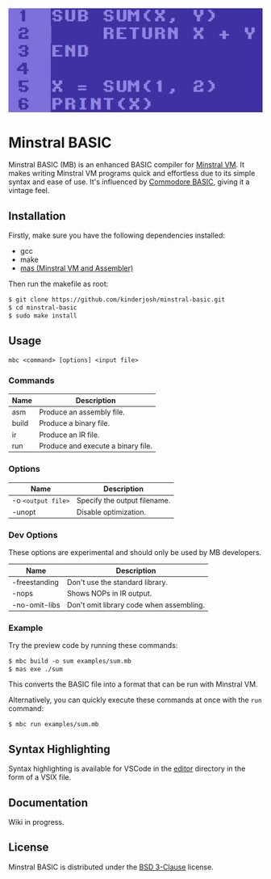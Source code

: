 <img src="./res/sum.png">

# Minstral BASIC

Minstral BASIC (MB) is an enhanced BASIC compiler for [Minstral VM](https://github.com/kinderjosh/minstral-vm). It makes writing Minstral VM programs quick and effortless due to its simple syntax and ease of use. It's influenced by [Commodore BASIC](https://en.wikipedia.org/wiki/Commodore_BASIC), giving it a vintage feel.

## Installation

Firstly, make sure you have the following dependencies installed:

- gcc
- make
- [mas (Minstral VM and Assembler)](https://github.com/kinderjosh/minstral-vm)

Then run the makefile as root:

```console
$ git clone https://github.com/kinderjosh/minstral-basic.git
$ cd minstral-basic
$ sudo make install
```

## Usage

```
mbc <command> [options] <input file>
```

### Commands

| Name | Description |
| --- | --- |
| asm | Produce an assembly file. |
| build | Produce a binary file. |
| ir | Produce an IR file. |
| run | Produce and execute a binary file. |

### Options

| Name | Description |
| --- | --- |
| -o ```<output file>``` | Specify the output filename.
| -unopt | Disable optimization. |

### Dev Options

These options are experimental and should only be used by MB developers.

| Name | Description |
| --- | --- |
| -freestanding | Don't use the standard library. |
| -nops | Shows NOPs in IR output. |
| -no-omit-libs | Don't omit library code when assembling. |

### Example

Try the preview code by running these commands:

```console
$ mbc build -o sum examples/sum.mb
$ mas exe ./sum
```

This converts the BASIC file into a format that can be run with Minstral VM.

Alternatively, you can quickly execute these commands at once with the ```run``` command:

```console
$ mbc run examples/sum.mb
```

## Syntax Highlighting

Syntax highlighting is available for VSCode in the [editor](./editor/) directory in the form of a VSIX file.

## Documentation

Wiki in progress.

## License

Minstral BASIC is distributed under the [BSD 3-Clause](./LICENSE) license.